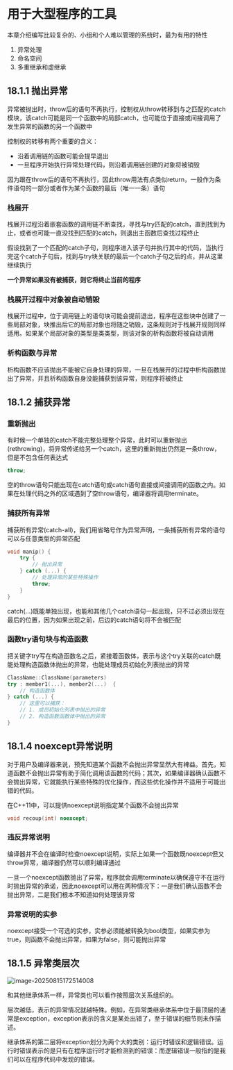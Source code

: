 # 用于大型程序的工具

本章介绍编写比较复杂的、小组和个人难以管理的系统时，最为有用的特性

1. 异常处理
2. 命名空间
3. 多重继承和虚继承

## 18.1.1 抛出异常

异常被抛出时，throw后的语句不再执行，控制权从throw转移到与之匹配的catch模块，该catch可能是同一个函数中的局部catch，也可能位于直接或间接调用了发生异常的函数的另一个函数中

控制权的转移有两个重要的含义：

- 沿着调用链的函数可能会提早退出
- 一旦程序开始执行异常处理代码，则沿着调用链创建的对象将被销毁

因为跟在throw后的语句不再执行，因此throw用法有点类似return，一般作为条件语句的一部分或者作为某个函数的最后（唯一一条）语句

### 栈展开

栈展开过程沿着嵌套函数的调用链不断查找，寻找与try匹配的catch，直到找到为止，或者也可能一直没找到匹配的catch，则退出主函数后查找过程终止

假设找到了一个匹配的catch子句，则程序进入该子句并执行其中的代码，当执行完这个catch子句后，找到与try块关联的最后一个catch子句之后的点，并从这里继续执行

**一个异常如果没有被捕获，则它将终止当前的程序**

### 栈展开过程中对象被自动销毁

栈展开过程中，位于调用链上的语句块可能会提前退出，程序在这些块中创建了一些局部对象，块推出后它的局部对象也将随之销毁，这条规则对于栈展开规则同样适用。如果某个局部对象的类型是类类型，则该对象的析构函数将被自动调用

### 析构函数与异常

析构函数不应该抛出不能被它自身处理的异常，一旦在栈展开的过程中析构函数抛出了异常，并且析构函数自身没能捕获到该异常，则程序将被终止

## 18.1.2 捕获异常

### 重新抛出

有时候一个单独的catch不能完整处理整个异常，此时可以重新抛出(rethrowing)，将异常传递给另一个catch，这里的重新抛出仍然是一条throw，但是不包含任何表达式

```cpp
throw;
```

空的throw语句只能出现在catch语句或catch语句直接或间接调用的函数之内。如果在处理代码之外的区域遇到了空throw语句，编译器将调用terminate。

### 捕获所有异常

捕获所有异常(catch-all)，我们用省略号作为异常声明，一条捕获所有异常的语句可以与任意类型的异常匹配

```cpp
void manip() {
	try {
		// 抛出异常
	} catch (...) {
		// 处理异常的某些特殊操作
		throw;
	}
}
```

catch(...)既能单独出现，也能和其他几个catch语句一起出现，只不过必须出现在最后的位置，因为如果出现之前，后边的catch语句将不会被匹配

### 函数try语句块与构造函数

把关键字try写在构造函数名之后，紧接着函数体，表示与这个try关联的catch既能处理构造函数体抛出的异常，也能处理成员初始化列表抛出的异常

```cpp
ClassName::ClassName(parameters) 
try : member1(...), member2(...)  {
    // 构造函数体
} catch (...) {
    // 这里可以捕获：
    // 1. 成员初始化列表中抛出的异常
    // 2. 构造函数函数体中抛出的异常
}
```

## 18.1.4 noexcept异常说明

对于用户及编译器来说，预先知道某个函数不会抛出异常显然大有裨益。首先，知道函数不会抛出异常有助于简化调用该函数的代码；其次，如果编译器确认函数不会抛出异常，它就能执行某些特殊的优化操作，而这些优化操作并不适用于可能出错的代码。

在C++11中，可以提供noexcept说明指定某个函数不会抛出异常

```cpp
void recoup(int) noexcept;
```

### 违反异常说明

编译器并不会在编译时检查noexcept说明，实际上如果一个函数既noexcept但又throw异常，编译器仍然可以顺利编译通过

一旦一个noexcept函数抛出了异常，程序就会调用terminate以确保遵守不在运行时抛出异常的承诺，因此noexcept可以用在两种情况下：一是我们确认函数不会抛出异常，二是我们根本不知道如何处理该异常

### 异常说明的实参

noexcept接受一个可选的实参，实参必须能被转换为bool类型，如果实参为true，则函数不会抛出异常，如果为false，则可能抛出异常

## 18.1.5 异常类层次

![image-20250815172514008](https://s2.loli.net/2025/08/15/fC1KGmUA9ouaRHc.png)

和其他继承体系一样，异常类也可以看作按照层次关系组织的。

层次越低，表示的异常情况就越特殊。例如，在异常类继承体系中位于最顶层的通常是exception，exception表示的含义是某处出错了，至于错误的细节则未作描述。

继承体系的第二层将exception划分为两个大的类别：运行时错误和逻辑错误。运行时错误表示的是只有在程序运行时才能检测到的错误：而逻辑错误一般指的是我们可以在程序代码中发现的错误。
